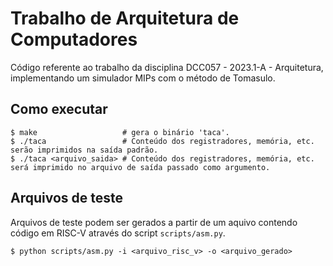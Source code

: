 # Trabalho de Arquitetura de Computadores

Código referente ao trabalho da disciplina DCC057 - 2023.1-A - Arquitetura,
implementando um simulador MIPs com o método de Tomasulo.

## Como executar
```
$ make                   # gera o binário 'taca'.
$ ./taca                 # Conteúdo dos registradores, memória, etc. serão imprimidos na saída padrão.
$ ./taca <arquivo_saida> # Conteúdo dos registradores, memória, etc. será imprimido no arquivo de saída passado como argumento.
```

## Arquivos de teste
Arquivos de teste podem ser gerados a partir de um aquivo contendo código em
RISC-V através do script `scripts/asm.py`.


```
$ python scripts/asm.py -i <arquivo_risc_v> -o <arquivo_gerado>
```
